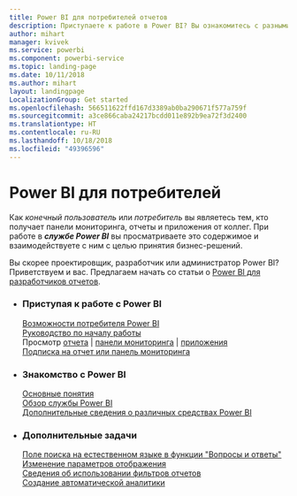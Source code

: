 ```yaml
---
title: Power BI для потребителей отчетов
description: Приступаете к работе в Power BI? Вы ознакомитесь с разными продуктами и службами, входящими в Power BI, и узнаете, что с ними можно делать.
author: mihart
manager: kvivek
ms.service: powerbi
ms.component: powerbi-service
ms.topic: landing-page
ms.date: 10/11/2018
ms.author: mihart
layout: landingpage
LocalizationGroup: Get started
ms.openlocfilehash: 566511622ffd167d3389ab0ba290671f577a759f
ms.sourcegitcommit: a3ce866caba24217bcdd011e892b9ea72f3d2400
ms.translationtype: HT
ms.contentlocale: ru-RU
ms.lasthandoff: 10/18/2018
ms.locfileid: "49396596"
---
```

# <a name="power-bi-for-consumers"></a>Power BI для потребителей
Как *конечный пользователь* или *потребитель* вы являетесь тем, кто получает панели мониторинга, отчеты и приложения от коллег. При работе в ***службе Power BI*** вы просматриваете это содержимое и взаимодействуете с ним с целью принятия бизнес-решений.

Вы скорее проектировщик, разработчик или администратор Power BI? Приветствуем и вас. Предлагаем начать со статьи о [Power BI для разработчиков отчетов](../power-bi-creator-landing.md).

<ul class="panelContent cardsF"> 
              <li> 
                             <div class="cardSize"> 
                                           <div class="cardPadding"> 
                                                          <div class="card"> 
                                                                        <div class="cardText"> 
                                                                                      <h3>Приступая к работе с Power BI</h3> 
                                                                                      <p></p>
                                                                                            <a href="end-user-consumer.md">Возможности потребителя Power BI</a><br/> 
                                                                                            <a href="../service-get-started.md">Руководство по началу работы</a><br/>
Просмотр <a href="end-user-report-open.md">отчета</a> | <a href="end-user-dashboard-open.md">панели мониторинга</a> | <a href="end-user-apps.md">приложения</a><br/> 
                                                                                            <!--<a href="end-user-collaborate.md">Collaborate</a><br/> -->
                                                                                            <a href="end-user-subscribe.md">Подписка на отчет или панель мониторинга</a><br/> 
                                                                        </div> 
                                                          </div> 
                                           </div> 
                             </div> 
              </li>
              <li> 
                             <div class="cardSize"> 
                                           <div class="cardPadding"> 
                                                          <div class="card"> 
                                                                        <div class="cardText"> 
                                                                                      <h3>Знакомство с Power BI</h3> 
                                                                                      <p></p>
                                                                                            <a href="end-user-basic-concepts.md">Основные понятия</a><br/>
                                                                                            <a href="end-user-experience.md">Обзор службы Power BI</a><br/> 
                                                                                            <a href="../power-bi-overview.md">Дополнительные сведения о различных средствах Power BI</a><br/> 
                                                                                            <!--<a href="end-user-faq.md">FAQ: Frequently Asked Questions</a> -->
                                                                        </div> 
                                                          </div> 
                                           </div> 
                             </div> 
              </li>
              <li> 
                             <div class="cardSize"> 
                                           <div class="cardPadding"> 
                                                          <div class="card"> 
                                                                        <div class="cardText"> 
                                                                                      <h3>Дополнительные задачи</h3> 
                                                                                      <p></p>
                                                                                            <a href="end-user-q-and-a.md">Поле поиска на естественном языке в функции "Вопросы и ответы"</a><br/> 
                                                                                            <a href="end-user-focus.md">Изменение параметров отображения</a><br/> 
                                                                                            <a href="end-user-report-filter.md">Сведения об использовании фильтров отчетов</a><br> 
                                                                                            <a href="end-user-insights.md">Создание автоматической аналитики</a><br/> 
                                                                        </div> 
                                                          </div> 
                                           </div> 
                             </div> 
              </li>
</ul>


